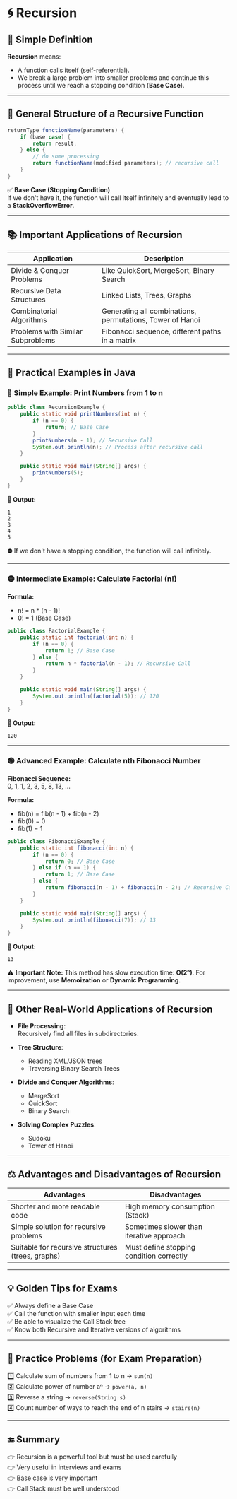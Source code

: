 # 🌀 Recursion

## 📖 Simple Definition

**Recursion** means:

- A function calls itself (self-referential).
- We break a large problem into smaller problems and continue this process until we reach a stopping condition (**Base Case**).

---

## 📌 General Structure of a Recursive Function

```java
returnType functionName(parameters) {
    if (base case) {
        return result;
    } else {
        // do some processing
        return functionName(modified parameters); // recursive call
    }
}
```

✅ **Base Case (Stopping Condition)**  
If we don't have it, the function will call itself infinitely and eventually lead to a **StackOverflowError**.

---

## 📚 Important Applications of Recursion

| Application                     | Description                                                |
|--------------------------------|------------------------------------------------------------|
| Divide & Conquer Problems      | Like QuickSort, MergeSort, Binary Search                   |
| Recursive Data Structures      | Linked Lists, Trees, Graphs                                |
| Combinatorial Algorithms       | Generating all combinations, permutations, Tower of Hanoi  |
| Problems with Similar Subproblems | Fibonacci sequence, different paths in a matrix         |

---

## 🌟 Practical Examples in Java

### 🔰 Simple Example: Print Numbers from 1 to n

```java
public class RecursionExample {
    public static void printNumbers(int n) {
        if (n == 0) {
            return; // Base Case
        }
        printNumbers(n - 1); // Recursive Call
        System.out.println(n); // Process after recursive call
    }

    public static void main(String[] args) {
        printNumbers(5);
    }
}
```

**🔹 Output:**
```
1
2
3
4
5
```

⛔ If we don't have a stopping condition, the function will call infinitely.

---

### 🟡 Intermediate Example: Calculate Factorial (n!)

**Formula:**

- n! = n * (n - 1)!
- 0! = 1 (Base Case)

```java
public class FactorialExample {
    public static int factorial(int n) {
        if (n == 0) {
            return 1; // Base Case
        } else {
            return n * factorial(n - 1); // Recursive Call
        }
    }

    public static void main(String[] args) {
        System.out.println(factorial(5)); // 120
    }
}
```

**🔹 Output:**  
```
120
```

---

### 🟢 Advanced Example: Calculate nth Fibonacci Number

**Fibonacci Sequence:**  
0, 1, 1, 2, 3, 5, 8, 13, ...

**Formula:**

- fib(n) = fib(n - 1) + fib(n - 2)
- fib(0) = 0
- fib(1) = 1

```java
public class FibonacciExample {
    public static int fibonacci(int n) {
        if (n == 0) {
            return 0; // Base Case
        } else if (n == 1) {
            return 1; // Base Case
        } else {
            return fibonacci(n - 1) + fibonacci(n - 2); // Recursive Calls
        }
    }

    public static void main(String[] args) {
        System.out.println(fibonacci(7)); // 13
    }
}
```

**🔹 Output:**  
```
13
```

⚠️ **Important Note:** This method has slow execution time: **O(2ⁿ)**. For improvement, use **Memoization** or **Dynamic Programming**.

---

## 🎁 Other Real-World Applications of Recursion

- **File Processing**:  
  Recursively find all files in subdirectories.

- **Tree Structure**:  
  - Reading XML/JSON trees  
  - Traversing Binary Search Trees

- **Divide and Conquer Algorithms**:  
  - MergeSort  
  - QuickSort  
  - Binary Search

- **Solving Complex Puzzles**:  
  - Sudoku  
  - Tower of Hanoi

---

## ⚖️ Advantages and Disadvantages of Recursion

| Advantages                                     | Disadvantages                                  |
|-----------------------------------------------|------------------------------------------------|
| Shorter and more readable code                | High memory consumption (Stack)                |
| Simple solution for recursive problems        | Sometimes slower than iterative approach       |
| Suitable for recursive structures (trees, graphs) | Must define stopping condition correctly     |

---

## 💡 Golden Tips for Exams

✅ Always define a Base Case  
✅ Call the function with smaller input each time  
✅ Be able to visualize the Call Stack tree  
✅ Know both Recursive and Iterative versions of algorithms

---

## 🧪 Practice Problems (for Exam Preparation)

1️⃣ Calculate sum of numbers from 1 to n → `sum(n)`  
2️⃣ Calculate power of number aⁿ → `power(a, n)`  
3️⃣ Reverse a string → `reverse(String s)`  
4️⃣ Count number of ways to reach the end of n stairs → `stairs(n)`

---

## 🔚 Summary

👉 Recursion is a powerful tool but must be used carefully  
👉 Very useful in interviews and exams  
👉 Base case is very important  
👉 Call Stack must be well understood
